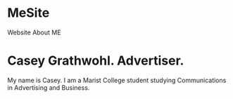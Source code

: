 # MeSite
Website About ME
<!DOCTYPE html>
<html>
<body>
<h1> Casey Grathwohl. Advertiser.</h1>
<p> My name is Casey. I am a Marist College student studying Communications in Advertising and Business. </p>






</body>
